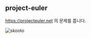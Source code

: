 ## project-euler
https://projecteuler.net 의 문제를 풉니다.

![skooto](https://projecteuler.net/profile/skooto.png)
